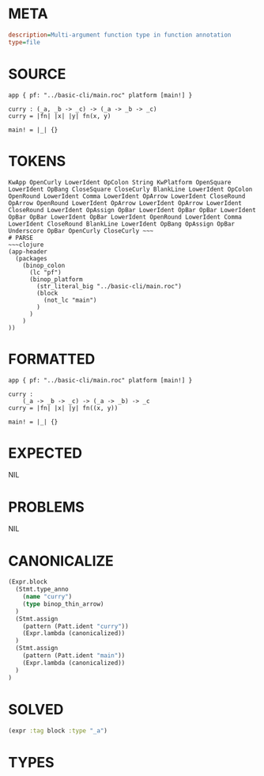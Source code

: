 # META
~~~ini
description=Multi-argument function type in function annotation
type=file
~~~
# SOURCE
~~~roc
app { pf: "../basic-cli/main.roc" platform [main!] }

curry : (_a, _b -> _c) -> (_a -> _b -> _c)
curry = |fn| |x| |y| fn(x, y)

main! = |_| {}
~~~
# TOKENS
~~~text
KwApp OpenCurly LowerIdent OpColon String KwPlatform OpenSquare LowerIdent OpBang CloseSquare CloseCurly BlankLine LowerIdent OpColon OpenRound LowerIdent Comma LowerIdent OpArrow LowerIdent CloseRound OpArrow OpenRound LowerIdent OpArrow LowerIdent OpArrow LowerIdent CloseRound LowerIdent OpAssign OpBar LowerIdent OpBar OpBar LowerIdent OpBar OpBar LowerIdent OpBar LowerIdent OpenRound LowerIdent Comma LowerIdent CloseRound BlankLine LowerIdent OpBang OpAssign OpBar Underscore OpBar OpenCurly CloseCurly ~~~
# PARSE
~~~clojure
(app-header
  (packages
    (binop_colon
      (lc "pf")
      (binop_platform
        (str_literal_big "../basic-cli/main.roc")
        (block
          (not_lc "main")
        )
      )
    )
))
~~~
# FORMATTED
~~~roc
app { pf: "../basic-cli/main.roc" platform [main!] }

curry :
	(_a -> _b -> _c) -> (_a -> _b) -> _c
curry = |fn| |x| |y| fn((x, y))

main! = |_| {}
~~~
# EXPECTED
NIL
# PROBLEMS
NIL
# CANONICALIZE
~~~clojure
(Expr.block
  (Stmt.type_anno
    (name "curry")
    (type binop_thin_arrow)
  )
  (Stmt.assign
    (pattern (Patt.ident "curry"))
    (Expr.lambda (canonicalized))
  )
  (Stmt.assign
    (pattern (Patt.ident "main"))
    (Expr.lambda (canonicalized))
  )
)
~~~
# SOLVED
~~~clojure
(expr :tag block :type "_a")
~~~
# TYPES
~~~roc
~~~
